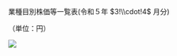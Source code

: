 業種目別株価等一覧表(令和５年 $3!\\cdot!4$ 月分)

（単位：円）

![](https://www.nta.go.jp/tmp/c9f5e0a2-bdbf-4ed7-a061-bac6f9d0af50/images/34bd68f326aeee5682c5a5de81112136102dcbc84deb35cd249410d931fbc490.jpg)